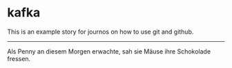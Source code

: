 # kafka

This is an example story for journos on how to use git and github.

--------------

Als Penny an diesem Morgen erwachte,
sah sie Mäuse ihre Schokolade fressen.
